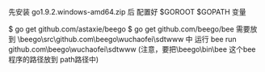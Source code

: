 
先安装 go1.9.2.windows-amd64.zip 后
配置好 $GOROOT $GOPATH 变量

$ go get github.com/astaxie/beego
$ go get github.com/beego/bee
需要放到   \beego\src\github.com\beego\wuchaofei\sdtwww 中
运行 bee run github.com\beego\wuchaofei\sdtwww
(注意，要把\beego\bin\bee 这个bee 程序的路径放到 path路径中)